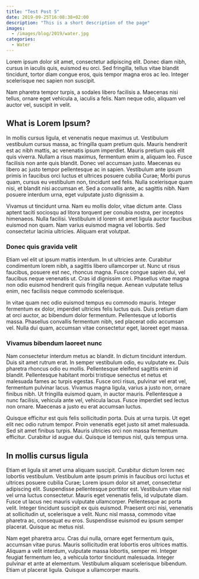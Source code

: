 ```yaml
---
title: "Test Post 5"
date: 2019-09-25T16:08:38+02:00
description: "This is a short description of the page"
images:
  - /images/blog/2019/water.jpg
categories:
  - Water
---
```


Lorem ipsum dolor sit amet, consectetur adipiscing elit. Donec diam nibh, cursus in iaculis quis, euismod eu orci. Sed fringilla, tellus vitae blandit tincidunt, tortor diam congue eros, quis tempor magna eros ac leo. Integer scelerisque nec sapien non suscipit.

Nam pharetra tempor turpis, a sodales libero facilisis a. Maecenas nisi tellus, ornare eget vehicula a, iaculis a felis. Nam neque odio, aliquam vel auctor vel, suscipit in velit.

<!--more-->

## What is Lorem Ipsum?
In mollis cursus ligula, et venenatis neque maximus ut. Vestibulum vestibulum cursus massa, ac fringilla quam pretium quis. Mauris hendrerit est ac nibh mattis, ac venenatis ipsum imperdiet. Mauris pretium quis elit quis viverra. Nullam a risus maximus, fermentum enim a, aliquam leo. Fusce facilisis non ante quis blandit. Donec vel accumsan justo. Maecenas eu libero ac justo tempor pellentesque ac in sapien. Vestibulum ante ipsum primis in faucibus orci luctus et ultrices posuere cubilia Curae; Morbi purus quam, cursus eu vestibulum non, tincidunt sed felis. Nulla scelerisque quam nisi, et blandit nisi accumsan et. Sed a convallis ante, ac sagittis nibh. Nam posuere interdum urna, eget vulputate justo dignissim a.

Vivamus ut tincidunt urna. Nam eu mollis dolor, vitae dictum ante. Class aptent taciti sociosqu ad litora torquent per conubia nostra, per inceptos himenaeos. Nulla facilisi. Vestibulum id lorem sit amet ligula auctor faucibus euismod non quam. Nam varius euismod magna vel lobortis. Sed consectetur lacinia ultricies. Aliquam erat volutpat. 

### Donec quis gravida velit
Etiam vel elit ut ipsum mattis interdum. In ut ultricies ante. Curabitur condimentum lorem nibh, a sagittis libero ullamcorper ut. Nunc ut risus faucibus, posuere est nec, rhoncus magna. Fusce congue sapien dui, vel faucibus neque venenatis ut. Cras id dignissim orci. Phasellus vitae magna non odio euismod hendrerit quis fringilla neque. Aenean vulputate tellus enim, nec facilisis neque commodo scelerisque. 

In vitae quam nec odio euismod tempus eu commodo mauris. Integer fermentum ex dolor, imperdiet ultricies felis luctus quis. Duis pretium diam at orci auctor, ac bibendum dolor fermentum. Pellentesque ut lobortis massa. Phasellus convallis fermentum nibh, sed placerat odio accumsan vel. Nulla dui quam, accumsan vitae consectetur eget, laoreet eget massa. 

### Vivamus bibendum laoreet nunc
Nam consectetur interdum metus ac blandit. In dictum tincidunt interdum. Duis sit amet rutrum erat. In semper vestibulum odio, eu vulputate ex. Duis pharetra rhoncus odio eu mollis. Pellentesque eleifend sagittis enim id blandit. Pellentesque habitant morbi tristique senectus et netus et malesuada fames ac turpis egestas. Fusce orci risus, pulvinar vel erat vel, fermentum pulvinar lacus. Vivamus magna ligula, varius a justo non, ornare finibus nibh. Ut fringilla euismod quam, in auctor mauris. Pellentesque a nunc facilisis, vehicula ante vel, vehicula lacus. Fusce imperdiet sed lectus non ornare. Maecenas a justo eu erat accumsan luctus.

Quisque efficitur est quis felis sollicitudin porta. Duis at urna turpis. Ut eget elit nec odio rutrum tempor. Proin venenatis eget justo sit amet malesuada. Sed sit amet finibus turpis. Mauris ultricies orci non massa fermentum efficitur. Curabitur id augue dui. Quisque id tempus nisl, quis tempus urna. 

## In mollis cursus ligula
Etiam et ligula sit amet urna aliquam suscipit. Curabitur dictum lorem nec lobortis vestibulum. Vestibulum ante ipsum primis in faucibus orci luctus et ultrices posuere cubilia Curae; Lorem ipsum dolor sit amet, consectetur adipiscing elit. Suspendisse pellentesque porttitor est. Vestibulum vitae nisl vel urna luctus consectetur. Mauris eget venenatis felis, id vulputate diam. Fusce ut lacus nec mauris vulputate ullamcorper. Pellentesque ac porta velit. Integer tincidunt suscipit ex quis euismod. Praesent orci nisi, venenatis at sollicitudin ut, scelerisque a velit. Nunc nisl massa, commodo vitae pharetra ac, consequat eu eros. Suspendisse euismod eu ipsum semper placerat. Quisque ac metus nisl. 

Nam eget pharetra arcu. Cras dui nulla, ornare eget fermentum quis, accumsan vitae purus. Mauris sollicitudin erat lobortis eros ultrices mattis. Aliquam a velit interdum, vulputate massa lobortis, semper mi. Integer feugiat fermentum leo, a vehicula tortor tincidunt malesuada. Integer pulvinar et ante at elementum. Vestibulum aliquam scelerisque bibendum. Etiam ut placerat ligula. Quisque a ullamcorper mauris. 
